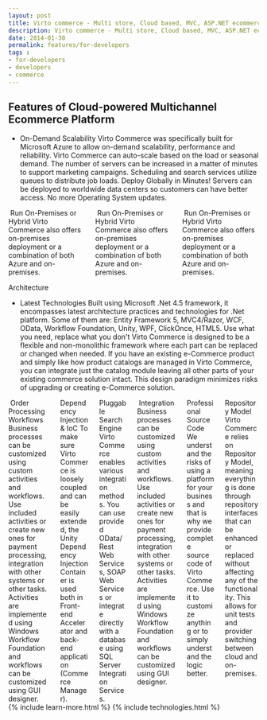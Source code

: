 ```yaml
---
layout: post
title: Virto commerce - Multi store, Cloud based, MVC, ASP.NET ecommerce framework
description: Virto commerce - Multi store, Cloud based, MVC, ASP.NET ecommerce framework
date: 2014-01-30
permalink: features/for-developers
tags : 
- for-developers
- developers
- commerce
---
```

<article role="main" class="main">
	<div class="for-dev __responsive">
		<h1 class="head-title">Features of Cloud-powered Multichannel Ecommerce Platform</h1>
		<ul class="list">
			<li class="list-item big">
				<div class="list-info">
					<span class="title">On-Demand Scalability</span>
					<span class="descr">Virto Commerce was specifically built for Microsoft Azure to allow on-demand scalability, performance and reliability. Virto Commerce can auto-scale based on the load or seasonal demand. The number of servers can be increased in a matter of minutes to support marketing campaigns. Scheduling and search services utilize queues to distribute job loads.</span>
					<span class="title">Deploy Globally in Minutes!</span>
					<span class="descr">Servers can be deployed to worldwide data centers so customers can have better access. No more Operating System updates.</span>
				</div>
				<img alt="" src="/Content/images/for-dev/features-cloud.png" class="list-img">
			</li>
		</ul>
		<div class="columns three">
			<div class="column">
				<img alt="" src="/Content/images/for-dev/features-cloud-onpremise.png">
				<span class="title">Run On-Premises or Hybrid</span>
				<span class="descr">Virto Commerce also offers on-premises deployment or a combination of both Azure and on-premises.</span>
			</div>
			<div class="column">
				<img alt="" src="/Content/images/for-dev/features-cloud-assets.png">
				<span class="title">Run On-Premises or Hybrid</span>
				<span class="descr">Virto Commerce also offers on-premises deployment or a combination of both Azure and on-premises.</span>
			</div>
			<div class="column">
				<img alt="" src="/Content/images/for-dev/features-cloud-search.png">
				<span class="title">Run On-Premises or Hybrid</span>
				<span class="descr">Virto Commerce also offers on-premises deployment or a combination of both Azure and on-premises.</span>
			</div>
		</div>
		<p class="sub-title">Architecture</p>
		<ul class="list">
			<li class="list-item">
				<div class="list-info">
					<span class="title">Latest Technologies</span>
					<span class="descr">Built using Microsoft .Net 4.5 framework, it encompasses latest architecture practices and technologies for .Net platform. Some of them are: Entity Framework 5, MVC4/Razor, WCF, OData, Workflow Foundation, Unity, WPF, ClickOnce, HTML5.</span>
					<span class="title">Use what you need, replace what you don't</span>
					<span class="descr">Virto Commerce is designed to be a flexible and non-monolithic framework where each part can be replaced or changed when needed. If you have an existing e-Commerce product and simply like how product catalogs are managed in Virto Commerce, you can integrate just the catalog module leaving all other parts of your existing commerce solution intact. This design paradigm minimizes risks of upgrading or creating e-Commerce solution.</span>
				</div>
				<img alt="" src="/Content/images/for-dev/features-architecture.png" class="list-img">
			</li>
		</ul>
		<div class="columns three">
			<div class="column">
				<img alt="" src="/Content/images/for-dev/features-architecture-workflow.png">
				<span class="title">Order Processing Workflows</span>
				<span class="descr">Business processes can be customized using custom activities and workflows. Use included activities or create new ones for payment processing, integration with other systems or other tasks. Activities are implemented using Windows Workflow Foundation and workflows can be customized using GUI designer.</span>
			</div>
			<div class="column">
				<img alt="" src="/Content/images/for-dev/features-architecture-dependency.png">
				<span class="title">Dependency Injection &amp; IoC</span>
				<span class="descr">To make sure Virto Commerce is loosely coupled and can be easily extended, the Unity Dependency Injection Container is used both in Front-end Accelerator and back-end application (Commerce Manager).</span>
			</div>
			<div class="column">
				<img alt="" src="/Content/images/for-dev/features-architecture-search.png">
				<span class="title">Pluggable Search Engine</span>
				<span class="descr">Virto Commerce enables various integration methods. You can use provided OData/Rest Web Services, SOAP Web Services or integrate directly with a database using SQL Server Integration Services.</span>
			</div>
			<div class="column">
				<img alt="" src="/Content/images/for-dev/features-architecture-odata.png">
				<span class="title">Integration</span>
				<span class="descr">Business processes can be customized using custom activities and workflows. Use included activities or create new ones for payment processing, integration with other systems or other tasks. Activities are implemented using Windows Workflow Foundation and workflows can be customized using GUI designer.</span>
			</div>
			<div class="column">
				<img alt="" src="/Content/images/for-dev/features-architecture-source.png">
				<span class="title">Professional Source Code</span>
				<span class="descr">We understand the risks of using a platform for your business and that is why we provide complete source code of Virto Commerce. Use it to customize anything or to simply understand the logic better.</span>
			</div>
			<div class="column">
				<img alt="" src="/Content/images/for-dev/features-architecture-repository.png">
				<span class="title">Repository Model</span>
				<span class="descr">Virto Commerce relies on Repository Model, meaning everything is done through repository interfaces that can be enhanced or replaced without affecting any of the functionality. This allows for unit tests and provider switching between cloud and on-premises.</span>
			</div>
		</div>
	</div>
	{% include learn-more.html %}
	{% include technologies.html %}
</article>
